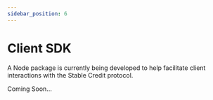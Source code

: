 ```yaml
---
sidebar_position: 6
---
```


# Client SDK

A Node package is currently being developed to help facilitate client interactions with the Stable Credit protocol.

Coming Soon...

